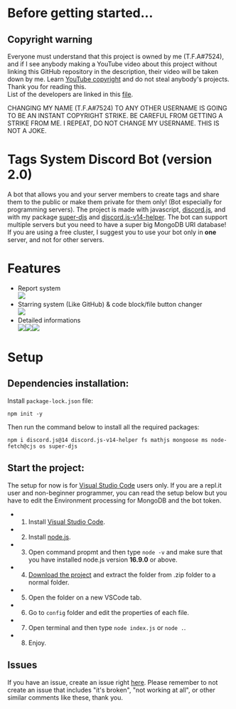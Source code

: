 # Before getting started...

## Copyright warning
Everyone must understand that this project is owned by me (T.F.A#7524), and if I see anybody making a YouTube video about this project without linking this GitHub repository in the description, their video will be taken down by me. Learn [YouTube copyright](https://www.youtube.com/howyoutubeworks/policies/copyright/) and do not steal anybody's projects. Thank you for reading this.<br>
List of the developers are linked in this [file](https://github.com/TFAGaming/Tags-System-Discord-Bot/blob/main/AUTHORS.md).

CHANGING MY NAME (T.F.A#7524) TO ANY OTHER USERNAME IS GOING TO BE AN INSTANT COPYRIGHT STRIKE. BE CAREFUL FROM GETTING A STRIKE FROM ME. I REPEAT, DO NOT CHANGE MY USERNAME. THIS IS NOT A JOKE.<br>

# Tags System Discord Bot (version 2.0)
A bot that allows you and your server members to create tags and share them to the public or make them private for them only! (Bot especially for programming servers). The project is made with javascript, [discord.js](https://www.npmjs.com/package/discord.js), and with my package [super-djs](https://www.npmjs.com/package/super-djs) and [discord.js-v14-helper](https://www.npmjs.com/package/discord.js-v14-helper). The bot can support multiple servers but you need to have a super big MongoDB URI database! If you are using a free cluster, I suggest you to use your bot only in **one** server, and not for other servers.

# Features
- Report system<br><img src="https://media.discordapp.net/attachments/996343173922168872/1048654110183936111/2022-12-03_18_34_09-Window.png">
- Starring system (Like GitHub) & code block/file button changer<br><img src="https://media.discordapp.net/attachments/996343173922168872/1048654110553022524/2022-12-03_18_34_23-Window.png">
- Detailed informations<br><img src="https://media.discordapp.net/attachments/996343173922168872/1048654110985048174/2022-12-03_18_36_00-Window.png"><img src="https://media.discordapp.net/attachments/996343173922168872/1048654111291220070/2022-12-03_18_36_15-Window.png"><img src="https://media.discordapp.net/attachments/996343173922168872/1048655499027038269/2022-12-03_18_42_23-Window.png">

# Setup
## Dependencies installation:
Install `package-lock.json` file:
```shell
npm init -y
```

Then run the command below to install all the required packages:

```shell
npm i discord.js@14 discord.js-v14-helper fs mathjs mongoose ms node-fetch@cjs os super-djs
```

## Start the project:
The setup for now is for [Visual Studio Code](https://code.visualstudio.com/) users only. If you are a repl.it user and non-beginner programmer, you can read the setup below but you have to edit the Environment processing for MongoDB and the bot token.
- 1. Install [Visual Studio Code](https://code.visualstudio.com/).
- 2. Install [node.js](https://nodejs.org/en/download/).
- 3. Open command propmt and then type `node -v` and make sure that you have installed node.js version **16.9.0** or above.
- 4. [Download the project](https://github.com/TFAGaming/Tags-System-Discord-Bot/archive/refs/heads/main.zip) and extract the folder from .zip folder to a normal folder.
- 5. Open the folder on a new VSCode tab.
- 6. Go to `config` folder and edit the properties of each file.
- 7. Open terminal and then type `node index.js` or `node .`.
- 8. Enjoy.

## Issues
If you have an issue, create an issue right [here](https://github.com/TFAGaming/Tags-System-Discord-Bot/issues).
Please remember to not create an issue that includes "it's broken", "not working at all", or other similar comments like these, thank you.
